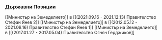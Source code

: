 ### Държавни Позиции
[[Министър на Земеделието]] в [[(2021.09.16 - 2021.12.13) Правителство Стефан Янев 2]]
[[Министър на Земеделието]] в [[(2012.05.12 - 2021.09.16) Правителство Стефан Янев 1]]
[[Министър на Земеделието]] в [[(2017.01.27 - 2017.05.04) Правителство Огнян Герджиков]]